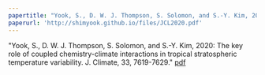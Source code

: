```yaml
---
papertitle: "Yook, S., D. W. J. Thompson, S. Solomon, and S.-Y. Kim, 2020: The key role of coupled chemistry-climate interactions in tropical stratospheric temperature variability. J. Climate, 33, 7619-7629."
paperurl: 'http://shimyook.github.io/files/JCL2020.pdf'
---
```

"Yook, S., D. W. J. Thompson, S. Solomon, and S.-Y. Kim, 2020: The key role of coupled chemistry-climate interactions in tropical stratospheric temperature variability. J. Climate, 33, 7619-7629."
[pdf](http://shimyook.github.io/files/JCL2020.pdf)
